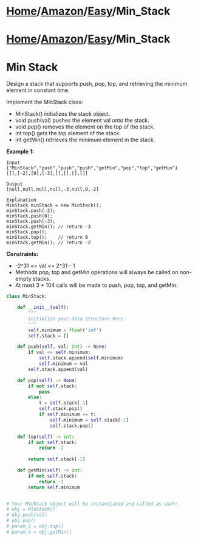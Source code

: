 # [Home](./../../..)/[Amazon](./../..)/[Easy](./..)/Min_Stack
# [Home](./../../..)/[Amazon](./../..)/[Easy](./..)/Min_Stack
<h1>Min Stack</h1>

<p>
Design a stack that supports push, pop, top, and retrieving the minimum element in constant time.

Implement the MinStack class:

- MinStack() initializes the stack object.
- void push(val) pushes the element val onto the stack.
- void pop() removes the element on the top of the stack.
- int top() gets the top element of the stack.
- int getMin() retrieves the minimum element in the stack.

</p>

<b>Example 1:</b>

    Input
    ["MinStack","push","push","push","getMin","pop","top","getMin"]
    [[],[-2],[0],[-3],[],[],[],[]]

    Output
    [null,null,null,null,-3,null,0,-2]

    Explanation
    MinStack minStack = new MinStack();
    minStack.push(-2);
    minStack.push(0);
    minStack.push(-3);
    minStack.getMin(); // return -3
    minStack.pop();
    minStack.top();    // return 0
    minStack.getMin(); // return -2
 
<b>Constraints:</b>

- -2^31 <= val <= 2^31 - 1
- Methods pop, top and getMin operations will always be called on non-empty stacks.
- At most 3 * 104 calls will be made to push, pop, top, and getMin.

```python
class MinStack:

    def __init__(self):
        """
        initialize your data structure here.
        """
        self.minimum = float('inf')
        self.stack = []

    def push(self, val: int) -> None:
        if val <= self.minimum:
            self.stack.append(self.minimum)
            self.minimum = val
        self.stack.append(val)

    def pop(self) -> None:
        if not self.stack:
            pass
        else:
            t = self.stack[-1]
            self.stack.pop()
            if self.minimum == t:
                self.minimum = self.stack[-1]
                self.stack.pop()

    def top(self) -> int:
        if not self.stack:
            return -1
            
        return self.stack[-1]

    def getMin(self) -> int:
        if not self.stack:
            return -1
        return self.minimum


# Your MinStack object will be instantiated and called as such:
# obj = MinStack()
# obj.push(val)
# obj.pop()
# param_3 = obj.top()
# param_4 = obj.getMin()
```
